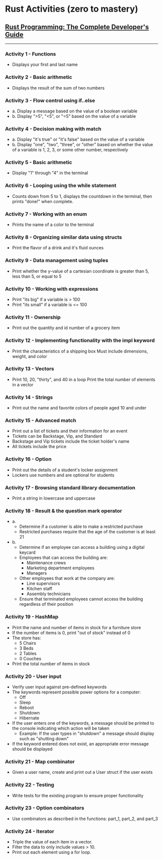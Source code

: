 # Rust Activities (zero to mastery)

## [Rust Programming: The Complete Developer's Guide](https:-rotomastery.io/courses/learn-rust/)
---
### Activity 1 - Functions

- Displays your first and last name

### Activity 2 - Basic arithmetic

- Displays the result of the sum of two numbers

### Activity 3 - Flow control using if..else

- a. Display a message based on the value of a boolean variable
- b. Display ">5", "<5", or "=5" based on the value of a variable

### Activity 4 - Decision making with match

- a. Display "it's true" or "it's false" based on the value of a variable
- b. Display "one", "two", "three", or "other" based on whether the value of a variable is 1, 2, 3, or some other number, respectively

### Activity 5 - Basic arithmetic

- Display "1" through "4" in the terminal

### Activity 6 - Looping using the while statement

- Counts down from 5 to 1, displays the countdown in the terminal, then prints "done!" when complete.

### Activity 7 - Working with an enum

- Prints the name of a color to the terminal

### Activity 8 - Organizing similar data using structs

- Print the flavor of a drink and it's fluid ounces

### Activity 9 - Data management using tuples

- Print whether the y-value of a cartesian coordinate is greater than 5, less than 5, or equal to 5

### Activity 10 - Working with expressions

- Print "its big" if a variable is > 100
- Print "its small" if a variable is <= 100

### Activity 11 - Ownership

- Print out the quantity and id number of a grocery item

### Activity 12 - Implementing functionality with the impl keyword

- Print the characteristics of a shipping box Must include dimensions, weight, and color

### Activity 13 - Vectors

- Print 10, 20, "thirty", and 40 in a loop Print the total number of elements in a vector

### Activity 14 - Strings

- Print out the name and favorite colors of people aged 10 and under

### Activity 15 - Advanced match

- Print out a list of tickets and their information for an event
- Tickets can be Backstage, Vip, and Standard
- Backstage and Vip tickets include the ticket holder's name
- All tickets include the price

### Activity 16 - Option

- Print out the details of a student's locker assignment
- Lockers use numbers and are optional for students

### Activity 17 - Browsing standard library documentation

- Print a string in lowercase and uppercase

### Activity 18 - Result & the question mark operator

- a.
    - Determine if a customer is able to make a restricted purchase
    - Restricted purchases require that the age of the customer is at least 21
- b.
    - Determine if an employee can access a building using a digital keycard
    - Employees that can access the building are:
        - Maintenance crews
        - Marketing department employees
        - Managers
    - Other employees that work at the company are:
        - Line supervisors
        - Kitchen staff
        - Assembly technicians
    - Ensure that terminated employees cannot access the building regardless of their position

### Activity 19 - HashMap

- Print the name and number of items in stock for a furniture store
- If the number of items is 0, print "out of stock" instead of 0
- The store has:
    - 5 Chairs
    - 3 Beds
    - 2 Tables
    - 0 Couches
- Print the total number of items in stock

### Activity 20 - User input

- Verify user input against pre-defined keywords
- The keywords represent possible power options for a computer:
    - Off
    - Sleep
    - Reboot
    - Shutdown
    - Hibernate
- If the user enters one of the keywords, a message should be printed to the console indicating which action will be taken
    - Example: If the user types in "shutdown" a message should display such as "shutting down"
- If the keyword entered does not exist, an appropriate error message should be displayed

### Activity 21 - Map combinator

- Given a user name, create and print out a User struct if the user exists

### Activity 22 - Testing

- Write tests for the existing program to ensure proper functionality

### Activity 23 - Option combinators

- Use combinators as described in the functions: part_1, part_2, and part_3

### Activity 24 - Iterator

- Triple the value of each item in a vector.
- Filter the data to only include values > 10.
- Print out each element using a for loop.